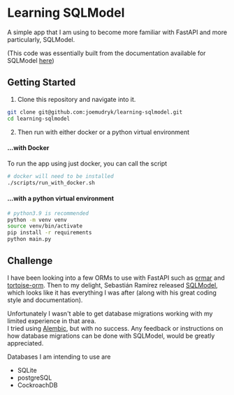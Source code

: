 # Learning SQLModel
A simple app that I am using to become more familiar with FastAPI and more particularly, SQLModel.

(This code was essentially built from the documentation available for SQLModel [here](https://sqlmodel.tiangolo.com/))

## Getting Started
1. Clone this repository and navigate into it.
```bash
git clone git@github.com:joemudryk/learning-sqlmodel.git
cd learning-sqlmodel
```
2. Then run with either docker or a python virtual environment

#### ...with Docker
To run the app using just docker, you can call the script
```bash
# docker will need to be installed
./scripts/run_with_docker.sh
```

#### ...with a python virtual environment
```bash
# python3.9 is recommended
python -m venv venv
source venv/bin/activate
pip install -r requirements
python main.py
```

## Challenge
I have been looking into a few ORMs to use with FastAPI such as [ormar](https://github.com/collerek/ormar/) 
and [tortoise-orm](https://github.com/tortoise/tortoise-orm). Then to my delight, 
Sebastián Ramírez released [SQLModel](https://github.com/tiangolo/sqlmodel), 
which looks like it has everything I was after (along with his great coding style and documentation).

Unfortunately I wasn't able to get database migrations working with my limited experience in that area.  
I tried using [Alembic](https://alembic.sqlalchemy.org/en/latest/), but with no success. Any feedback or instructions 
on how database migrations can be done with SQLModel, would be greatly appreciated.

Databases I am intending to use are
- SQLite
- postgreSQL
- CockroachDB